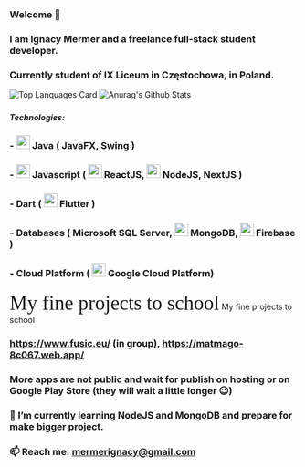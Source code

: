 ### Welcome 👋
### I am Ignacy Mermer and a freelance full-stack student developer.
### Currently student of IX Liceum in Częstochowa, in Poland.
![Top Languages Card](https://github-readme-stats.vercel.app/api/top-langs/?username=IgnacyMermer&theme=radical&layout=compact)
![Anurag's Github Stats](https://github-readme-stats.vercel.app/api?username=IgnacyMermer&show_icons=true&theme=radical)
###
##### Technologies:
### - <img src="https://user-images.githubusercontent.com/60555082/123276553-8f42bb00-d505-11eb-88de-c369a846a01d.png" height="24" width="24"/> Java ( JavaFX, Swing )
### - <img src="https://user-images.githubusercontent.com/60555082/123276651-a71a3f00-d505-11eb-8d53-68bacb72389b.png" height="24" width="24"/> Javascript ( <img src="https://user-images.githubusercontent.com/60555082/123275057-50603580-d504-11eb-9b52-ef409f55220a.png" height="24" width="24"/> ReactJS, <img src="https://user-images.githubusercontent.com/60555082/123276307-586ca500-d505-11eb-86b5-39fe0a327b07.png" height="24" width="24"/> NodeJS, NextJS )
### - Dart ( <img src="https://user-images.githubusercontent.com/60555082/123275021-476f6400-d504-11eb-91eb-b243d5695056.png" height="24" width="24"/> Flutter )
### - Databases ( Microsoft SQL Server, <img src="https://user-images.githubusercontent.com/60555082/123274968-3de5fc00-d504-11eb-9728-cfcb3476997f.png" height="24" width="24"/> MongoDB, <img src="https://user-images.githubusercontent.com/60555082/123274813-21e25a80-d504-11eb-8fd8-6ed114050bb5.png" height="24" width="24"/> Firebase )
### - Cloud Platform ( <img src="https://user-images.githubusercontent.com/60555082/123277860-c5cd0580-d506-11eb-9053-70bf29c3722f.png" height="24" width="24"/> Google Cloud Platform)
###
###
###
<span style="font-family: 'Lucida Console'; font-size:35;">My fine projects to school</span>
<span style="font-size: '35px';">My fine projects to school</span>
### https://www.fusic.eu/ (in group), https://matmago-8c067.web.app/
### More apps are not public and wait for publish on hosting or on Google Play Store (they will wait a little longer 😉)
###
### 🌱 I’m currently learning NodeJS and MongoDB and prepare for make bigger project.
### 📫 Reach me: mermerignacy@gmail.com


<!--
**IgnacyMermer2003/IgnacyMermer2003** is a ✨ _special_ ✨ repository because its `README.md` (this file) appears on your GitHub profile.

Here are some ideas to get you started:

- 🔭 I’m currently working on ...
- 🌱 I’m currently learning ...
- 👯 I’m looking to collaborate on ...
- 🤔 I’m looking for help with ...
- 💬 Ask me about ...
- 📫 How to reach me: ...
- 😄 Pronouns: ...
- ⚡ Fun fact: ...
-->
